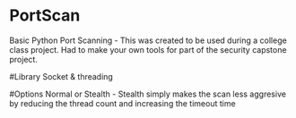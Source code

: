 # PortScan
 Basic Python Port Scanning  - This was created to be used during a college class project. Had to make your own tools for part of the security capstone project.

#Library
Socket & threading

#Options 
Normal or Stealth - Stealth simply makes the scan less aggresive by reducing the thread count and increasing the timeout time
